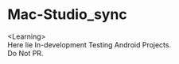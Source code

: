 # Mac-Studio_sync
&lt;Learning&gt;<br>
Here lie In-development Testing Android Projects.<br>
Do Not PR.

